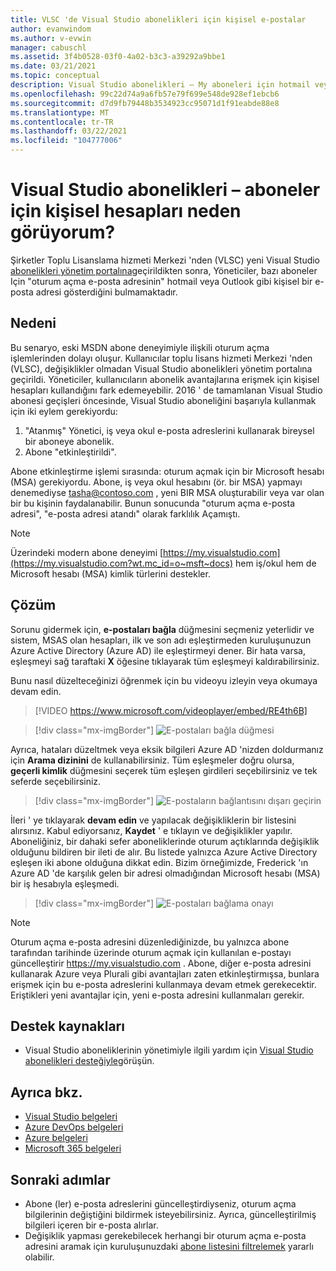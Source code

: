 ```yaml
---
title: VLSC 'de Visual Studio abonelikleri için kişisel e-postalar
author: evanwindom
ms.author: v-evwin
manager: cabuschl
ms.assetid: 3f4b0528-03f0-4a02-b3c3-a39292a9bbe1
ms.date: 03/21/2021
ms.topic: conceptual
description: Visual Studio abonelikleri – My aboneleri için hotmail veya Gmail adreslerini görüyorum mi?
ms.openlocfilehash: 99c22d74a9a6fb57e79f699e548de928ef1ebcb6
ms.sourcegitcommit: d7d9fb79448b3534923cc95071d1f91eabde88e8
ms.translationtype: MT
ms.contentlocale: tr-TR
ms.lasthandoff: 03/22/2021
ms.locfileid: "104777006"
---
```

# <a name="visual-studio-subscriptions--why-do-i-see-personal-accounts-for-my-subscribers"></a>Visual Studio abonelikleri – aboneler için kişisel hesapları neden görüyorum?
Şirketler Toplu Lisanslama hizmeti Merkezi 'nden (VLSC) yeni Visual Studio [abonelikleri yönetim portalına](https://manage.visualstudio.com)geçirildikten sonra, Yöneticiler, bazı aboneler Için "oturum açma e-posta adresinin" hotmail veya Outlook gibi kişisel bir e-posta adresi gösterdiğini bulmamaktadır.  

## <a name="cause"></a>Nedeni
Bu senaryo, eski MSDN abone deneyimiyle ilişkili oturum açma işlemlerinden dolayı oluşur. Kullanıcılar toplu lisans hizmeti Merkezi 'nden (VLSC), değişiklikler olmadan Visual Studio abonelikleri yönetim portalına geçirildi. Yöneticiler, kullanıcıların abonelik avantajlarına erişmek için kişisel hesapları kullandığını fark edemeyebilir. 2016 ' de tamamlanan Visual Studio abonesi geçişleri öncesinde, Visual Studio aboneliğini başarıyla kullanmak için iki eylem gerekiyordu:
1. "Atanmış" Yönetici, iş veya okul e-posta adreslerini kullanarak bireysel bir aboneye abonelik.
2. Abone "etkinleştirildi".

Abone etkinleştirme işlemi sırasında: oturum açmak için bir Microsoft hesabı (MSA) gerekiyordu. Abone, iş veya okul hesabını (ör. bir MSA) yapmayı denemediyse tasha@contoso.com , yeni BIR MSA oluşturabilir veya var olan bir bu kişinin faydalanabilir. Bunun sonucunda "oturum açma e-posta adresi", "e-posta adresi atandı" olarak farklılık Açamıştı.

> [!NOTE]
> Üzerindeki modern abone deneyimi [https://my.visualstudio.com](https://my.visualstudio.com?wt.mc_id=o~msft~docs) hem iş/okul hem de Microsoft hesabı (MSA) kimlik türlerini destekler.

## <a name="solution"></a>Çözüm
Sorunu gidermek için, **e-postaları bağla** düğmesini seçmeniz yeterlidir ve sistem, MSAS olan hesapları, ilk ve son adı eşleştirmeden kuruluşunuzun Azure Active Directory (Azure AD) ile eşleştirmeyi dener. Bir hata varsa, eşleşmeyi sağ taraftaki **X** öğesine tıklayarak tüm eşleşmeyi kaldırabilirsiniz.  

Bunu nasıl düzelteceğinizi öğrenmek için bu videoyu izleyin veya okumaya devam edin. 

> [!VIDEO https://www.microsoft.com/videoplayer/embed/RE4th6B]

> [!div class="mx-imgBorder"]
> ![E-postaları bağla düğmesi](_img/connect-emails/connect-emails-button.png "Kullanıcılarınıza Microsoft hesaplarıyla Azure Active Directory için e-postaları bağla ' ya tıklayın")

Ayrıca, hataları düzeltmek veya eksik bilgileri Azure AD 'nizden doldurmanız için **Arama dizinini** de kullanabilirsiniz. Tüm eşleşmeler doğru olursa, **geçerli kimlik** düğmesini seçerek tüm eşleşen girdileri seçebilirsiniz ve tek seferde seçebilirsiniz.  

> [!div class="mx-imgBorder"]
> ![E-postaların bağlantısını dışarı geçirin](_img/connect-emails/connect-emails-flyout.png "Azure AD kimlikleriyle eşleştirmek istediğiniz aboneleri seçin ve devam ' a tıklayın.")

İleri ' ye tıklayarak **devam edin** ve yapılacak değişikliklerin bir listesini alırsınız. Kabul ediyorsanız, **Kaydet** ' e tıklayın ve değişiklikler yapılır. Aboneliğiniz, bir dahaki sefer aboneliklerinde oturum açtıklarında değişiklik olduğunu bildiren bir ileti de alır.  Bu listede yalnızca Azure Active Directory eşleşen iki abone olduğuna dikkat edin.  Bizim örneğimizde, Frederick 'ın Azure AD 'de karşılık gelen bir adresi olmadığından Microsoft hesabı (MSA) bir iş hesabıyla eşleşmedi. 

> [!div class="mx-imgBorder"]
> ![E-postaları bağlama onayı](_img/connect-emails/connect-emails-confirm.png "Önerilen değişiklikleri uygulamak için devam ' a tıklayın ve ardından Kaydet ' e tıklayın.") 

> [!NOTE]
> Oturum açma e-posta adresini düzenlediğinizde, bu yalnızca abone tarafından tarihinde üzerinde oturum açmak için kullanılan e-postayı güncelleştirir https://my.visualstudio.com . Abone, diğer e-posta adresini kullanarak Azure veya Plurali gibi avantajları zaten etkinleştirmışsa, bunlara erişmek için bu e-posta adreslerini kullanmaya devam etmek gerekecektir. Eriştikleri yeni avantajlar için, yeni e-posta adresini kullanmaları gerekir. 

## <a name="support-resources"></a>Destek kaynakları
- Visual Studio aboneliklerinin yönetimiyle ilgili yardım için [Visual Studio abonelikleri desteğiyle](https://aka.ms/vsadminhelp)görüşün.

## <a name="see-also"></a>Ayrıca bkz.
- [Visual Studio belgeleri](/visualstudio/)
- [Azure DevOps belgeleri](/azure/devops/)
- [Azure belgeleri](/azure/)
- [Microsoft 365 belgeleri](/microsoft-365/)

##  <a name="next-steps"></a>Sonraki adımlar
- Abone (ler) e-posta adreslerini güncelleştirdiyseniz, oturum açma bilgilerinin değiştiğini bildirmek isteyebilirsiniz.  Ayrıca, güncelleştirilmiş bilgileri içeren bir e-posta alırlar.
- Değişiklik yapması gerekebilecek herhangi bir oturum açma e-posta adresini aramak için kuruluşunuzdaki [abone listesini filtrelemek](search-license.md) yararlı olabilir.